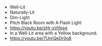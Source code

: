- Well-Lit
- Naturally-Lit
- Dim-Light
- Pitch Black Room with A Flash Light
- https://youtu.be/sHr-xVtIpsg 
- In a Well-Lit area with a Yellow background.
- https://youtu.be/7UnrQeDr0o8
